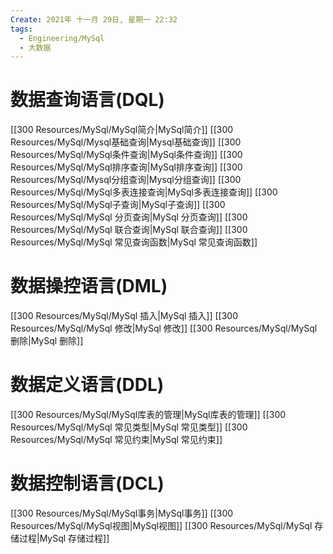 ```yaml
---
Create: 2021年 十一月 29日, 星期一 22:32
tags: 
  - Engineering/MySql
  - 大数据
---
```



# 数据查询语言(DQL)

[[300 Resources/MySql/MySql简介|MySql简介]]
[[300 Resources/MySql/Mysql基础查询|Mysql基础查询]]
[[300 Resources/MySql/MySql条件查询|MySql条件查询]]
[[300 Resources/MySql/MySql排序查询|MySql排序查询]]
[[300 Resources/MySql/Mysql分组查询|Mysql分组查询]]
[[300 Resources/MySql/MySql多表连接查询|MySql多表连接查询]]
[[300 Resources/MySql/MySql子查询|MySql子查询]]
[[300 Resources/MySql/MySql 分页查询|MySql 分页查询]]
[[300 Resources/MySql/MySql 联合查询|MySql 联合查询]]
[[300 Resources/MySql/MySql 常见查询函数|MySql 常见查询函数]]

# 数据操控语言(DML)
[[300 Resources/MySql/MySql 插入|MySql 插入]]
[[300 Resources/MySql/MySql 修改|MySql 修改]]
[[300 Resources/MySql/MySql 删除|MySql 删除]]

# 数据定义语言(DDL)
[[300 Resources/MySql/MySql库表的管理|MySql库表的管理]]
[[300 Resources/MySql/MySql 常见类型|MySql 常见类型]]
[[300 Resources/MySql/MySql 常见约束|MySql 常见约束]]

# 数据控制语言(DCL)
[[300 Resources/MySql/MySql事务|MySql事务]]
[[300 Resources/MySql/MySql视图|MySql视图]]
[[300 Resources/MySql/MySql 存储过程|MySql 存储过程]]